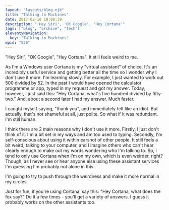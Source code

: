 ```yaml
---
layout: "layouts/blog.njk"
title: "Talking to Machines"
date: 2017-02-10 18:00:39
description: "'Hey Siri', 'OK Google', 'Hey Cortana'"
tags: ["blog", "archive", "tech"]
eleventyNavigation:
  key: "Talking to Machines"
wpid: "526"
---
```


"Hey Siri", "OK Google", "Hey Cortana". It still feels weird to me.

As I'm a Windows user Cortana is my "virtual assistant" of choice. It's an incredibly useful service and getting better all the time so I wonder why I don't use it more. I'm learning slowly. For example, I just wanted to work out 500 divided by 52. In the past I would have opened the calculator programme or app, typed in my request and got my answer. Today, however, I just said this: "Hey Cortana, what's five hundred divided by fifty-two." And, about a second later I had my answer. Much faster.

I caught myself saying, "thank you", and immediately felt like an idiot. But actually, that's not shameful at all, just polite. So what if it was redundant. I'm still human.

I think there are 2 main reasons why I don't use it more. Firstly, I just don't think of it. I'm a bit set in my ways and am too used to typing. Secondly, I'm self-conscious about using it within earshot of other people. It still feels a bit weird, talking to your computer, and I imagine others who can't hear clearly enough to make out my words wondering who I'm talking to. So, I tend to only use Cortana when I'm on my own, which is even weirder, right? Though, as I never see or hear anyone else using these assistant services I'm guessing I'm probably not alone in this.

I'm going to try to push through the weirdness and make it more normal in my circles.

Just for fun, if you're using Cortana, say this: "Hey Cortana, what does the fox say?" Do it a few times - you'll get a variety of answers. I guess it probably works on the other assistants too.

&nbsp;

&nbsp;
